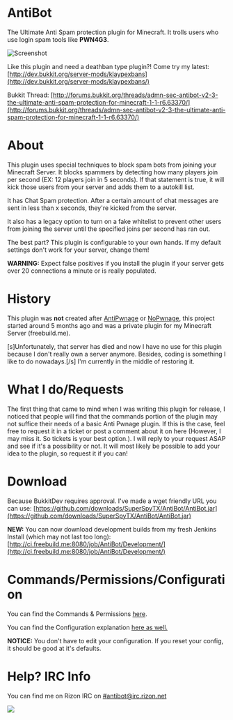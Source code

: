 AntiBot
==========

The Ultimate Anti Spam protection plugin for Minecraft.  It trolls users who use login spam tools like **PWN4G3**.

![Screenshot](http://dev.bukkit.org/media/images/39/173/test.png)

Like this plugin and need a deathban type plugin?! Come try my latest: [http://dev.bukkit.org/server-mods/klaypexbans](http://dev.bukkit.org/server-mods/klaypexbans/)

Bukkit Thread: [http://forums.bukkit.org/threads/admn-sec-antibot-v2-3-the-ultimate-anti-spam-protection-for-minecraft-1-1-r6.63370/](http://forums.bukkit.org/threads/admn-sec-antibot-v2-3-the-ultimate-anti-spam-protection-for-minecraft-1-1-r6.63370/)

**About**
===========

This plugin uses special techniques to block spam bots from joining your Minecraft Server.  It blocks spammers by detecting how many players join per second (EX: 12 players join in 5 seconds).  If that statement is true, it will kick those users from your server and adds them to a autokill list.  

It has Chat Spam protection.  After a certain amount of chat messages are sent in less than x seconds, they're kicked from the server. 

It also has a legacy option to turn on a fake whitelist to prevent other users from joining the server until the specified joins per second has ran out. 

The best part? This plugin is configurable to your own hands.  If my default settings don't work for your server, change them!

**WARNING:** Expect false positives if you install the plugin if your server gets over 20 connections a minute or is really populated.

**History**
===========

This plugin was **not** created after [AntiPwnage](http://dev.bukkit.org/server-mods/antipwnage) or [NoPwnage](http://dev.bukkit.org/server-mods/nopwnage), this project started around 5 months ago and was a private plugin for my Minecraft Server (freebuild.me).

[s]Unfortunately, that server has died and now I have no use for this plugin because I don't really own a server anymore.  Besides, coding is something I like to do nowadays.[/s]  I'm currently in the middle of restoring it.

**What I do/Requests**
===========

The first thing that came to mind when I was writing this plugin for release, I noticed that people will find that the commands portion of the plugin may not suffice their needs of a basic Anti Pwnage plugin.  If this is the case, feel free to request it in a ticket or post a comment about it on here (However, I may miss it.  So tickets is your best option.).  I will reply to your request ASAP and see if it's a possibility or not.  It will most likely be possible to add your idea to the plugin, so request it if you can!

Download
===========

Because BukkitDev requires approval. I've made a wget friendly URL you can use:
[https://github.com/downloads/SuperSpyTX/AntiBot/AntiBot.jar](https://github.com/downloads/SuperSpyTX/AntiBot/AntiBot.jar)

**NEW:** You can now download development builds from my fresh Jenkins Install (which may not last too long):
[http://ci.freebuild.me:8080/job/AntiBot/Development/](http://ci.freebuild.me:8080/job/AntiBot/Development/)

Commands/Permissions/Configuration
===========

You can find the Commands & Permissions [here](http://dev.bukkit.org/server-mods/antibot/pages/commands-permissions/).

You can find the Configuration explanation [here as well.](http://dev.bukkit.org/server-mods/antibot/pages/configuration/)

**NOTICE:** You don't have to edit your configuration.  If you reset your config, it should be good at it's defaults.

Help?  IRC Info
===========

You can find me on Rizon IRC on [#antibot@irc.rizon.net](http://qchat.rizon.net/?nick=&channels=antibot)

![](http://metrics.griefcraft.com/signature/antibot.png)